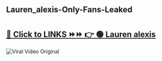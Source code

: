 
 ## Lauren_alexis-Only-Fans-Leaked

# <h2><a href="https://clipsfans.com/Lauren_alexis&ref=git">🔗 Click to LINKS ⏩⏩ 👉 🟢 Lauren alexis </a></h2>

<a href="https://clipsfans.com/Lauren_alexis&ref=git" rel="nofollow" data-target="animated-image.originalLink"><img src="https://i.ibb.co.com/xMMVF88/686577567.gif" alt="Viral Video Original" style="max-width: 100%; display: inline-block;" data-target="animated-image.originalImage"></a>
